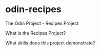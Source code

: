 # odin-recipes
The Odin Project - Recipes Project

What is the Recipes Project?

What skills does this project demonstrate?
